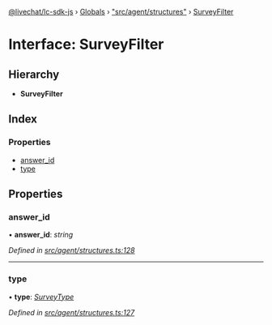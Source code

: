 [@livechat/lc-sdk-js](../README.md) › [Globals](../globals.md) › ["src/agent/structures"](../modules/_src_agent_structures_.md) › [SurveyFilter](_src_agent_structures_.surveyfilter.md)

# Interface: SurveyFilter

## Hierarchy

* **SurveyFilter**

## Index

### Properties

* [answer_id](_src_agent_structures_.surveyfilter.md#answer_id)
* [type](_src_agent_structures_.surveyfilter.md#type)

## Properties

###  answer_id

• **answer_id**: *string*

*Defined in [src/agent/structures.ts:128](https://github.com/livechat/lc-sdk-js/blob/de56f05/src/agent/structures.ts#L128)*

___

###  type

• **type**: *[SurveyType](../enums/_src_agent_structures_.surveytype.md)*

*Defined in [src/agent/structures.ts:127](https://github.com/livechat/lc-sdk-js/blob/de56f05/src/agent/structures.ts#L127)*

